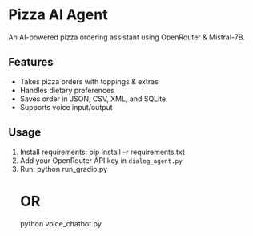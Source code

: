 
# Pizza AI Agent

An AI-powered pizza ordering assistant using OpenRouter & Mistral-7B.

## Features
- Takes pizza orders with toppings & extras
- Handles dietary preferences
- Saves order in JSON, CSV, XML, and SQLite
- Supports voice input/output

## Usage
1. Install requirements:
    pip install -r requirements.txt
2. Add your OpenRouter API key in `dialog_agent.py`
3. Run:
    python run_gradio.py
    # OR
    python voice_chatbot.py
